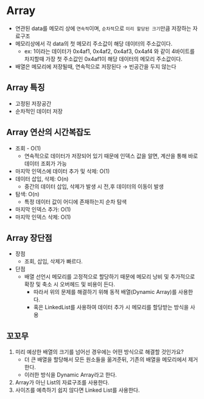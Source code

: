 # Array

- 연관된 data를 메모리 상에 `연속적`이며, `순차적`으로 `미리 할당된 크기`만큼 저장하는 자료구조
- 메모리상에서 각 data의 첫 메모리 주소값이 해당 데이터의 주소값이다.
    - ex: 1이라는 데이터가 0x4af1, 0x4af2, 0x4af3, 0x4af4 와 같이 4바이트를 차지할때 가장 첫 주소값인 0x4af1이 해당 데이터의 메모리 주소값이다.
- 배열은 메모리에 저장될때, 연속적으로 저장된다 → 빈공간을 두지 않는다


## Array 특징
- 고정된 저장공간
- 순차적인 데이터 저장

## Array 연산의 시간복잡도
- 조회 - O(1)
    - 연속적으로 데이터가 저장되어 있기 때문에 인덱스 값을 알면, 계산을 통해 바로 데이터 조회가 가능
- 마지막 인덱스에 데이터 추가 및 삭제: O(1)
- 데이터 삽입, 삭제: O(n)
    - 중간의 데이터 삽입, 삭제가 발생 시 전,후 데이터의 이동이 발생
- 탐색: O(n)
    - 특정 데이터 값이 어디에 존재하는지 순차 탐색
- 마지막 인덱스 추가: O(1)
- 마지막 인덱스 삭제: O(1)

## Array 장단점
- 장점
    - 조회, 삽입, 삭제가 빠르다.
- 단점
    - 배열 선언시 메모리를 고정적으로 할당하기 때문에 메모리 낭비 및 추가적으로 확장 및 축소 시 오버헤드 및 비용이 든다.
        - 따라서 위의 문제를 해결하기 위해 동적 배열(Dynamic Array)를 사용한다.
        - 혹은 LinkedList를 사용하여 데이터 추가 시 메모리를 할당받는 방식을 사용

## 꼬꼬무
1. 미리 예상한 배열의 크기를 넘어선 경우에는 어떤 방식으로 해결할 것인가요?
    - 더 큰 배열을 할당해서 모든 원소들을 옮겨준뒤, 기존의 배열을 메모리에서 제거한다.
    - 이러한 방식을 Dynamic Array라고 한다.
2. Array가 아닌 List의 자료구조를 사용한다.
3. 사이즈를 예측하기 쉽지 않다면 Linked List를 사용한다.